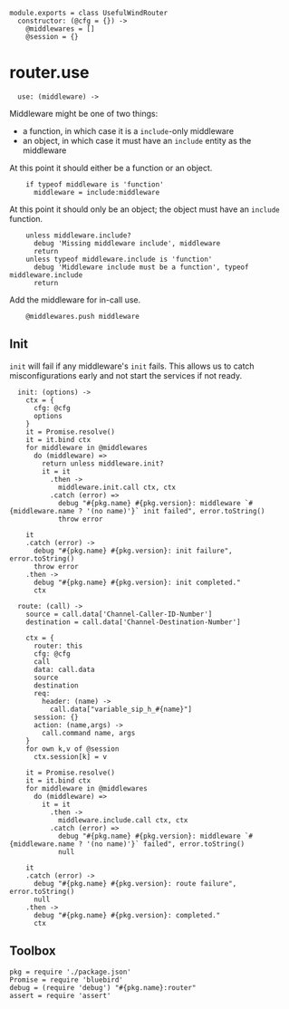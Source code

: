     module.exports = class UsefulWindRouter
      constructor: (@cfg = {}) ->
        @middlewares = []
        @session = {}

router.use
==========

      use: (middleware) ->

Middleware might be one of two things:
- a function, in which case it is a `include`-only middleware
- an object, in which case it must have an `include` entity as the middleware

At this point it should either be a function or an object.

        if typeof middleware is 'function'
          middleware = include:middleware

At this point it should only be an object; the object must have an `include` function.

        unless middleware.include?
          debug 'Missing middleware include', middleware
          return
        unless typeof middleware.include is 'function'
          debug 'Middleware include must be a function', typeof middleware.include
          return

Add the middleware for in-call use.

        @middlewares.push middleware

Init
----

`init` will fail if any middleware's `init` fails. This allows us to catch misconfigurations early and not start the services if not ready.

      init: (options) ->
        ctx = {
          cfg: @cfg
          options
        }
        it = Promise.resolve()
        it = it.bind ctx
        for middleware in @middlewares
          do (middleware) =>
            return unless middleware.init?
            it = it
              .then ->
                middleware.init.call ctx, ctx
              .catch (error) =>
                debug "#{pkg.name} #{pkg.version}: middleware `#{middleware.name ? '(no name)'}` init failed", error.toString()
                throw error

        it
        .catch (error) ->
          debug "#{pkg.name} #{pkg.version}: init failure", error.toString()
          throw error
        .then ->
          debug "#{pkg.name} #{pkg.version}: init completed."
          ctx

      route: (call) ->
        source = call.data['Channel-Caller-ID-Number']
        destination = call.data['Channel-Destination-Number']

        ctx = {
          router: this
          cfg: @cfg
          call
          data: call.data
          source
          destination
          req:
            header: (name) ->
              call.data["variable_sip_h_#{name}"]
          session: {}
          action: (name,args) ->
            call.command name, args
        }
        for own k,v of @session
          ctx.session[k] = v

        it = Promise.resolve()
        it = it.bind ctx
        for middleware in @middlewares
          do (middleware) =>
            it = it
              .then ->
                middleware.include.call ctx, ctx
              .catch (error) =>
                debug "#{pkg.name} #{pkg.version}: middleware `#{middleware.name ? '(no name)'}` failed", error.toString()
                null

        it
        .catch (error) ->
          debug "#{pkg.name} #{pkg.version}: route failure", error.toString()
          null
        .then ->
          debug "#{pkg.name} #{pkg.version}: completed."
          ctx

Toolbox
-------

    pkg = require './package.json'
    Promise = require 'bluebird'
    debug = (require 'debug') "#{pkg.name}:router"
    assert = require 'assert'
